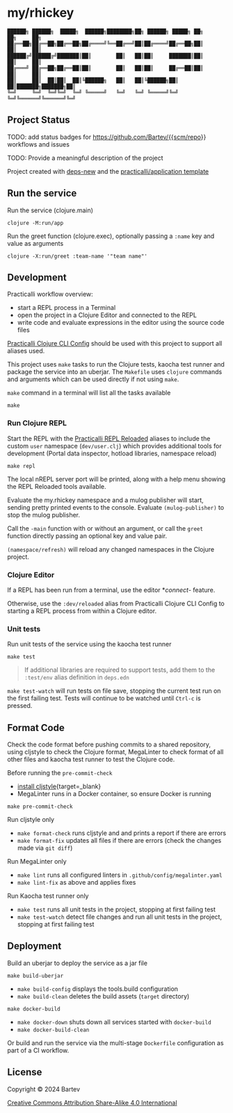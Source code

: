 # my/rhickey

```none
██████╗ ██████╗  █████╗  ██████╗████████╗██╗ ██████╗ █████╗ ██╗     ██╗     ██╗
██╔══██╗██╔══██╗██╔══██╗██╔════╝╚══██╔══╝██║██╔════╝██╔══██╗██║     ██║     ██║
██████╔╝██████╔╝███████║██║        ██║   ██║██║     ███████║██║     ██║     ██║
██╔═══╝ ██╔══██╗██╔══██║██║        ██║   ██║██║     ██╔══██║██║     ██║     ██║
██║     ██║  ██║██║  ██║╚██████╗   ██║   ██║╚██████╗██║  ██║███████╗███████╗██║
╚═╝     ╚═╝  ╚═╝╚═╝  ╚═╝ ╚═════╝   ╚═╝   ╚═╝ ╚═════╝╚═╝  ╚═╝╚══════╝╚══════╝╚═╝
```

## Project Status

TODO: add status badges for <https://github.com/Bartev/{{scm/repo>}} workflows and issues

TODO: Provide a meaningful description of the project

Project created with [deps-new](https://github.com/seancorfield/deps-new) and the [practicalli/application template](https://github.com/practicalli/project-templates)

## Run the service

Run the service (clojure.main)

```shell
clojure -M:run/app
```

Run the greet function (clojure.exec), optionally passing a `:name` key and value as arguments

```shell
clojure -X:run/greet :team-name '"team name"'
```

## Development

Practicalli workflow overview:

- start a REPL process in a Terminal
- open the project in a Clojure Editor and connected to the REPL
- write code and evaluate expressions in the editor using the source code files

[Practicalli Clojure CLI Config](https://practical.li/clojure/clojure-cli/practicalli-config/) should be used with this project to support all aliases used.

This project uses `make` tasks to run the Clojure tests, kaocha test runner and package the service into an uberjar.  The `Makefile` uses `clojure` commands and arguments which can be used directly if not using `make`.

`make` command in a terminal will list all the tasks available

```shell
make
```


### Run Clojure REPL

Start the REPL with the [Practicalli REPL Reloaded](https://practical.li/clojure/clojure-cli/repl-reloaded/) aliases to include the custom `user` namespace (`dev/user.clj`) which provides additional tools for development (Portal data inspector, hotload libraries, namespace reload)

```shell
make repl
```

The local nREPL server port will be printed, along with a help menu showing the REPL Reloaded tools available.

Evaluate the my.rhickey namespace and a mulog publisher will start, sending pretty printed events to the console. Evaluate `(mulog-publisher)` to stop the mulog publisher.

Call the `-main` function with or without an argument, or call the `greet` function directly passing an optional key and value pair.

`(namespace/refresh)` will reload any changed namespaces in the Clojure project.


### Clojure Editor

If a REPL has been run from a terminal, use the editor **connect*- feature.

Otherwise, use the `:dev/reloaded` alias from Practicalli Clojure CLI Config to starting a REPL process from within a Clojure editor.


### Unit tests

Run unit tests of the service using the kaocha test runner

```shell
make test
```

> If additional libraries are required to support tests, add them to the `:test/env` alias definition in `deps.edn`

`make test-watch` will run tests on file save, stopping the current test run on the first failing test.  Tests will continue to be watched until `Ctrl-c` is pressed.

## Format Code

Check the code format before pushing commits to a shared repository, using cljstyle to check the Clojure format, MegaLinter to check format of all other files and kaocha test runner to test the Clojure code.

Before running the `pre-commit-check`

- [install cljstyle](https://github.com/greglook/cljstyle/releases){target=_blank}
- MegaLinter runs in a Docker container, so ensure Docker is running

```shell
make pre-commit-check
```

Run cljstyle only

- `make format-check` runs cljstyle and and prints a report if there are errors
- `make format-fix` updates all files if there are errors (check the changes made via `git diff`)

Run MegaLinter only

- `make lint` runs all configured linters in `.github/config/megalinter.yaml`
- `make lint-fix` as above and applies fixes

Run Kaocha test runner only

- `make test` runs all unit tests in the project, stopping at first failing test
- `make test-watch` detect file changes and run all unit tests in the project, stopping at first failing test


## Deployment

Build an uberjar to deploy the service as a jar file

```shell
make build-uberjar
```

- `make build-config` displays the tools.build configuration
- `make build-clean` deletes the build assets (`target` directory)

```shell
make docker-build
```

- `make docker-down` shuts down all services started with `docker-build`
- `make docker-build-clean`

Or build and run the service via the multi-stage `Dockerfile` configuration as part of a CI workflow.


## License

Copyright © 2024 Bartev

[Creative Commons Attribution Share-Alike 4.0 International](http://creativecommons.org/licenses/by-sa/4.0/")
